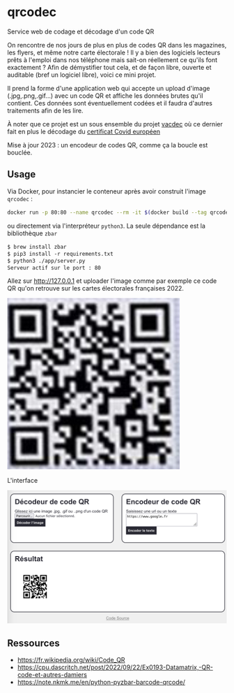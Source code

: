 # qrcodec

Service web de codage et décodage d'un code QR

On rencontre de nos jours de plus en plus de codes QR dans les magazines, les flyers, et même notre carte électorale ! Il y a bien des logiciels lecteurs prêts à l'emploi dans nos téléphone mais sait-on réellement ce qu'ils font exactement ? Afin de démystifier tout cela, et de façon libre, ouverte et auditable (bref un logiciel libre), voici ce mini projet.

Il prend la forme d'une application web qui accepte un upload d'image (.jpg,.png,.gif...) avec un code QR et affiche les données brutes qu'il contient. Ces données sont éventuellement codées et il faudra d'autres traitements afin de les lire.

À noter que ce projet est un sous ensemble du projet [vacdec](https://github.com/aerogus/vacdec) où ce dernier fait en plus le décodage du [certificat Covid européen](https://fr.wikipedia.org/wiki/Passe_sanitaire_europ%C3%A9en)

Mise à jour 2023 : un encodeur de codes QR, comme ça la boucle est bouclée.

## Usage

Via Docker, pour instancier le conteneur après avoir construit l'image `qrcodec` :

```bash
docker run -p 80:80 --name qrcodec --rm -it $(docker build --tag qrcodec --quiet .)
```

ou directement via l'interpréteur `python3`. La seule dépendance est la bibliothèque `zbar`

```
$ brew install zbar
$ pip3 install -r requirements.txt
$ python3 ./app/server.py
Serveur actif sur le port : 80
```

Allez sur http://127.0.0.1 et uploader l'image comme par exemple ce code QR qu'on retrouve sur les cartes électorales françaises 2022.

![qrcode](qrcode.jpg)

L'interface

![capture](screenshot.png)

## Ressources

- https://fr.wikipedia.org/wiki/Code_QR
- https://cpu.dascritch.net/post/2022/09/22/Ex0193-Datamatrix,-QR-code-et-autres-damiers
- https://note.nkmk.me/en/python-pyzbar-barcode-qrcode/
